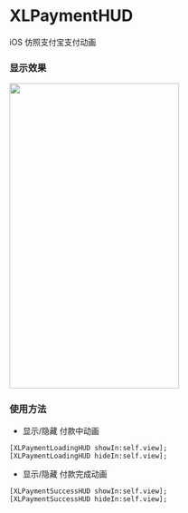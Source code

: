 # XLPaymentHUD
iOS 仿照支付宝支付动画

### 显示效果

<img src="https://github.com/mengxianliang/XLPaymentHUD/blob/master/GIF/1.gif" width=300 height=538 />

### 使用方法

* 显示/隐藏 付款中动画
```objc
[XLPaymentLoadingHUD showIn:self.view];
[XLPaymentLoadingHUD hideIn:self.view];
```
* 显示/隐藏 付款完成动画
```objc
[XLPaymentSuccessHUD showIn:self.view];
[XLPaymentSuccessHUD hideIn:self.view];
```
